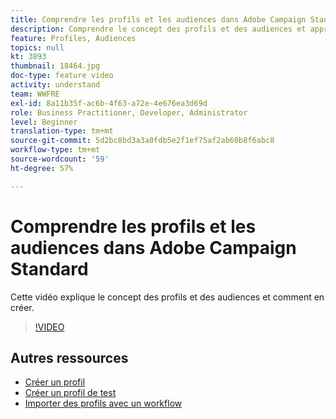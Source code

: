 ```yaml
---
title: Comprendre les profils et les audiences dans Adobe Campaign Standard
description: Comprendre le concept des profils et des audiences et apprendre à créer des profils et des audiences.
feature: Profiles, Audiences
topics: null
kt: 3893
thumbnail: 18464.jpg
doc-type: feature video
activity: understand
team: WWFRE
exl-id: 8a11b35f-ac6b-4f63-a72e-4e676ea3d69d
role: Business Practitioner, Developer, Administrator
level: Beginner
translation-type: tm+mt
source-git-commit: 5d2bc8bd3a3a0fdb5e2f1ef75af2ab60b8f6abc8
workflow-type: tm+mt
source-wordcount: '59'
ht-degree: 57%

---
```


# Comprendre les profils et les audiences dans Adobe Campaign Standard

Cette vidéo explique le concept des profils et des audiences et comment en créer.

>[!VIDEO](https://video.tv.adobe.com/v/18464?quality=12)

## Autres ressources

* [Créer un profil](/help/profiles-and-audiences/creating-a-profile.md)
* [Créer un profil de test](/help/profiles-and-audiences/test-profiles.md)
* [Importer des profils avec un workflow](/help/managing-processes-and-data/importing-profiles.md)
